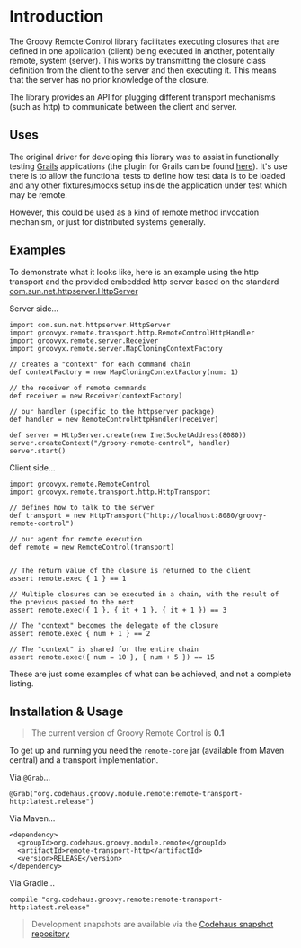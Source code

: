 # Introduction

The Groovy Remote Control library facilitates executing closures that are defined in one application (client) being executed in another, potentially remote, system (server). This works by transmitting the closure class definition from the client to the server and then executing it. This means that the server has no prior knowledge of the closure.

The library provides an API for plugging different transport mechanisms (such as http) to communicate between the client and server.

## Uses

The original driver for developing this library was to assist in functionally testing [Grails](http://grails.org/ "Grails - The search is over.") applications (the plugin for Grails can be found [here](http://grails.org/plugin/remote-control)). It's use there is to allow the functional tests to define how test data is to be loaded and any other fixtures/mocks setup inside the application under test which may be remote.

However, this could be used as a kind of remote method invocation mechanism, or just for distributed systems generally.

## Examples

To demonstrate what it looks like, here is an example using the http transport and the provided embedded http server based on the standard [com.sun.net.httpserver.HttpServer](http://download.oracle.com/javase/6/docs/jre/api/net/httpserver/spec/com/sun/net/httpserver/HttpServer.html "HttpServer (Java HTTP Server)")

Server side…

    import com.sun.net.httpserver.HttpServer
    import groovyx.remote.transport.http.RemoteControlHttpHandler
    import groovyx.remote.server.Receiver
    import groovyx.remote.server.MapCloningContextFactory
    
    // creates a "context" for each command chain
    def contextFactory = new MapCloningContextFactory(num: 1)
    
    // the receiver of remote commands
    def receiver = new Receiver(contextFactory)
    
    // our handler (specific to the httpserver package)
    def handler = new RemoteControlHttpHandler(receiver)
    
    def server = HttpServer.create(new InetSocketAddress(8080))
    server.createContext("/groovy-remote-control", handler)
    server.start()
    
Client side…

    import groovyx.remote.RemoteControl
    import groovyx.remote.transport.http.HttpTransport
    
    // defines how to talk to the server
    def transport = new HttpTransport("http://localhost:8080/groovy-remote-control")
    
    // our agent for remote execution
    def remote = new RemoteControl(transport)
    
    
    // The return value of the closure is returned to the client
    assert remote.exec { 1 } == 1
    
    // Multiple closures can be executed in a chain, with the result of the previous passed to the next
    assert remote.exec({ 1 }, { it + 1 }, { it + 1 }) == 3
    
    // The "context" becomes the delegate of the closure
    assert remote.exec { num + 1 } == 2
    
    // The "context" is shared for the entire chain
    assert remote.exec({ num = 10 }, { num + 5 }) == 15

These are just some examples of what can be achieved, and not a complete listing.

## Installation & Usage

> The current version of Groovy Remote Control is **0.1**

To get up and running you need the `remote-core` jar (available from Maven central) and a transport implementation.

Via `@Grab`…
    
    @Grab("org.codehaus.groovy.module.remote:remote-transport-http:latest.release")

Via Maven…

    <dependency>
      <groupId>org.codehaus.groovy.module.remote</groupId>
      <artifactId>remote-transport-http</artifactId>
      <version>RELEASE</version>
    </dependency>
    
Via Gradle…

    compile "org.codehaus.groovy.remote:remote-transport-http:latest.release"

> Development snapshots are available via the [Codehaus snapshot repository](http://snapshots.repository.codehaus.org/)